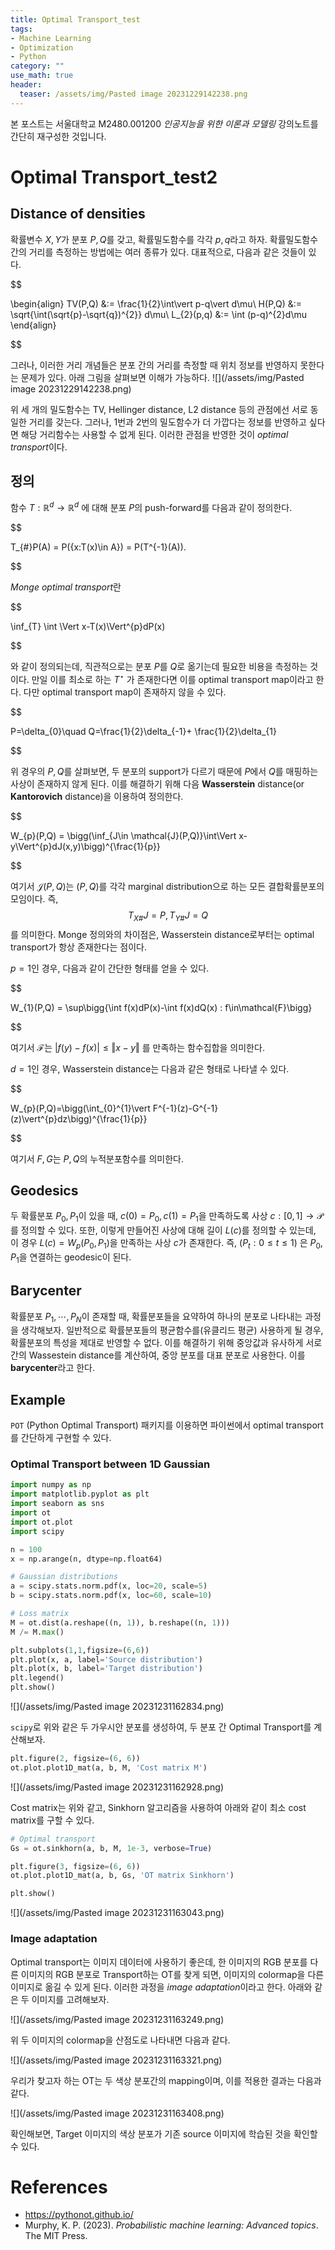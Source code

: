 ```yaml
---
title: Optimal Transport_test
tags: 
- Machine Learning
- Optimization
- Python
category: ""
use_math: true
header: 
  teaser: /assets/img/Pasted image 20231229142238.png
---
```

본 포스트는 서울대학교 M2480.001200 *인공지능을 위한 이론과 모델링* 강의노트를 간단히 재구성한 것입니다.

# Optimal Transport_test2

## Distance of densities

확률변수 $X,Y$가 분포 $P,Q$를 갖고, 확률밀도함수를 각각 $p,q$라고 하자. 확률밀도함수 간의 거리를 측정하는 방법에는 여러 종류가 있다. 대표적으로, 다음과 같은 것들이 있다.


$$

\begin{align}
TV(P,Q) &:=  \frac{1}{2}\int\vert p-q\vert d\mu\\
H(P,Q) &:= \sqrt{\int(\sqrt{p}-\sqrt{q})^{2}} d\mu\\
L_{2}(p,q) &:= \int (p-q)^{2}d\mu
\end{align}


$$

그러나, 이러한 거리 개념들은 분포 간의 거리를 측정할 때 위치 정보를 반영하지 못한다는 문제가 있다. 아래 그림을 살펴보면 이해가 가능하다.
![](/assets/img/Pasted image 20231229142238.png)

위 세 개의 밀도함수는 TV, Hellinger distance, L2 distance 등의 관점에선 서로 동일한 거리를 갖는다. 그러나, 1번과 2번의 밀도함수가 더 가깝다는 정보를 반영하고 싶다면 해당 거리함수는 사용할 수 없게 된다. 이러한 관점을 반영한 것이 *optimal transport*이다.

## 정의

함수 $T:\mathbb{R}^{d}\to \mathbb{R}^{d}$ 에 대해 분포 $P$의 push-forward를 다음과 같이 정의한다.


$$

T_{\#}P(A) = P(\{x:T(x)\in A\}) = P(T^{-1}(A)).


$$

*Monge optimal transport*란 


$$

\inf_{T} \int \Vert x-T(x)\Vert^{p}dP(x)


$$

와 같이 정의되는데, 직관적으로는 분포 $P$를 $Q$로 옮기는데 필요한 비용을 측정하는 것이다. 만일 이를 최소로 하는 $T^{\star}$ 가 존재한다면 이를 optimal transport map이라고 한다. 다만 optimal transport map이 존재하지 않을 수 있다.


$$

P=\delta_{0}\quad Q=\frac{1}{2}\delta_{-1}+ \frac{1}{2}\delta_{1}


$$

위 경우의 $P,Q$를 살펴보면, 두 분포의 support가 다르기 때문에 $P$에서 $Q$를 매핑하는 사상이 존재하지 않게 된다. 이를 해결하기 위해 다음 **Wasserstein** distance(or **Kantorovich** distance)을 이용하여 정의한다.


$$

W_{p}(P,Q) = \bigg(\inf_{J\in \mathcal{J}(P,Q)}\int\Vert x-y\Vert^{p}dJ(x,y)\bigg)^{\frac{1}{p}}


$$

여기서 $\mathcal{J}(P,Q)$는 $(P,Q)$를 각각 marginal distribution으로 하는 모든 결합확률분포의 모임이다. 즉, $$T_{X\#}J=P, T_{Y\#}J=Q$$를 의미한다. Monge 정의와의 차이점은, Wasserstein distance로부터는 optimal transport가 항상 존재한다는 점이다. 

$p=1$인 경우, 다음과 같이 간단한 형태를 얻을 수 있다.


$$

W_{1}(P,Q) = \sup\bigg\{\int f(x)dP(x)-\int f(x)dQ(x) : f\in\mathcal{F}\bigg\}


$$

여기서 $\mathcal{F}$는 $\vert f(y)-f(x)\vert\leq \Vert x-y\Vert$ 를 만족하는 함수집합을 의미한다.

$d=1$인 경우, Wasserstein distance는 다음과 같은 형태로 나타낼 수 있다.


$$

W_{p}(P,Q)=\bigg(\int_{0}^{1}\vert F^{-1}(z)-G^{-1}(z)\vert^{p}dz\bigg)^{\frac{1}{p}}


$$

여기서 $F,G$는 $P,Q$의 누적분포함수를 의미한다.

## Geodesics

두 확률분포 $P_{0},P_{1}$이 있을 때, $c(0)=P_{0},c(1)=P_{1}$을 만족하도록 사상 $c:[0,1]\to\mathcal{P}$를 정의할 수 있다. 또한, 이렇게 만들어진 사상에 대해 길이 $L(c)$를 정의할 수 있는데, 이 경우 $L(c)=W_{p}(P_{0},P_{1})$을 만족하는 사상 $c$가 존재한다. 즉, $(P_{t}:0\leq t\leq 1)$ 은 $P_{0},P_{1}$을 연결하는 geodesic이 된다.

## Barycenter

확률분포 $P_{1},\cdots, P_{N}$이 존재할 때, 확률분포들을 요약하여 하나의 분포로 나타내는 과정을 생각해보자. 일반적으로 확률분포들의 평균함수를(유클리드 평균) 사용하게 될 경우, 확률분포의 특성을 제대로 반영할 수 없다. 이를 해결하기 위해 중앙값과 유사하게 서로 간의 Wassestein distance를 계산하여, 중앙 분포를 대표 분포로 사용한다. 이를 **barycenter**라고 한다.


## Example

`POT` (Python Optimal Transport) 패키지를 이용하면 파이썬에서 optimal transport를 간단하게 구현할 수 있다.

### Optimal Transport between 1D Gaussian

```python
import numpy as np
import matplotlib.pyplot as plt
import seaborn as sns
import ot
import ot.plot
import scipy

n = 100
x = np.arange(n, dtype=np.float64)

# Gaussian distributions
a = scipy.stats.norm.pdf(x, loc=20, scale=5)
b = scipy.stats.norm.pdf(x, loc=60, scale=10)

# Loss matrix
M = ot.dist(a.reshape((n, 1)), b.reshape((n, 1)))
M /= M.max()

plt.subplots(1,1,figsize=(6,6))
plt.plot(x, a, label='Source distribution')
plt.plot(x, b, label='Target distribution')
plt.legend()
plt.show()

```


![](/assets/img/Pasted image 20231231162834.png)

`scipy`로 위와 같은 두 가우시안 분포를 생성하여, 두 분포 간 Optimal Transport를 계산해보자.

```python
plt.figure(2, figsize=(6, 6))
ot.plot.plot1D_mat(a, b, M, 'Cost matrix M')

```

![](/assets/img/Pasted image 20231231162928.png)

Cost matrix는 위와 같고, Sinkhorn 알고리즘을 사용하여 아래와 같이 최소 cost matrix를 구할 수 있다.

```python
# Optimal transport
Gs = ot.sinkhorn(a, b, M, 1e-3, verbose=True)

plt.figure(3, figsize=(6, 6))
ot.plot.plot1D_mat(a, b, Gs, 'OT matrix Sinkhorn')

plt.show()

```

![](/assets/img/Pasted image 20231231163043.png)

### Image adaptation

Optimal transport는 이미지 데이터에 사용하기 좋은데, 한 이미지의 RGB 분포를 다른 이미지의 RGB 분포로 Transport하는 OT를 찾게 되면, 이미지의 colormap을 다른 이미지로 옮길 수 있게 된다. 이러한 과정을 *image adaptation*이라고 한다. 아래와 같은 두 이미지를 고려해보자.

![](/assets/img/Pasted image 20231231163249.png)

위 두 이미지의 colormap을 산점도로 나타내면 다음과 같다.

![](/assets/img/Pasted image 20231231163321.png)

우리가 찾고자 하는 OT는 두 색상 분포간의 mapping이며, 이를 적용한 결과는 다음과 같다.

![](/assets/img/Pasted image 20231231163408.png)


확인해보면, Target 이미지의 색상 분포가 기존 source 이미지에 학습된 것을 확인할 수 있다.

# References
- https://pythonot.github.io/
- Murphy, K. P. (2023). _Probabilistic machine learning: Advanced topics_. The MIT Press.